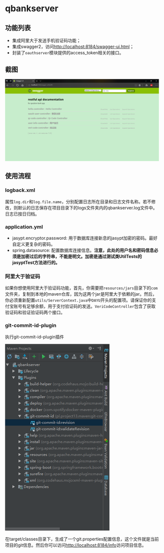 # qbankserver

## 功能列表
- 集成阿里大于发送手机验证码功能；
- 集成swagger2，访问[http://localhost:8184/swagger-ui.html](http://localhost:8184/swagger-ui.html)；
- 封装了`oauthserver`模块提供的access_token相关的接口。

## 截图
![swagger-ui](screenshots/2018-04-22_025343.png)

## 使用流程
### logback.xml
属性`log.dir`和`log.file.name`，分别配置日志所在目录和日志文件名称。若不修改，则默认的日志保存在项目目录下的logs文件夹内的qbankserver.log文件中。日志已按日归档。
### application.yml
- jasypt.encryptor.password: 用于数据库连接新息的jasypt加密的密码。最好自定义更复杂的密码。
- spring.datasource: 配置数据库连接信息。**注意，此处的用户名和密码信息必须是加密过后的字符串，不能是明文。加密是通过测试类UtilTests的jasyptTest方法进行的。**
### 阿里大于验证码
如果你想使用阿里大于验证码功能，首先，你需要把`resources/jars`目录下的`com`文件夹，复制到本地的maven仓库，因为这两个jar是阿里大于依赖的jar。然后，你必须重新配置`utils/ServerContext.java`中`DAYU`开头的配置项。请保证你的支付宝账号有足够余额，用于支付验证码的发送。`VeriCodeController`包含了获取验证码和验证验证码两个接口。

### git-commit-id-plugin
执行git-commit-id-plugin插件

![git-commit-id-plugin插件](screenshots/2018-04-19_042937.png)

在target/classes目录下，生成了一个git.properties配置信息，这个文件就是当前项目的git信息。然后你可以访问[http://localhost:8184/info](http://localhost:8184/info)访问项目信息。